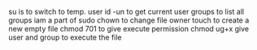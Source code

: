 su is to switch to temp. user
id -un to get current user
groups to list all groups iam a part of
sudo chown to change file owner
touch to create a new empty file
chmod 701 to give execute permission
chmod ug+x give user and group to execute the file 
